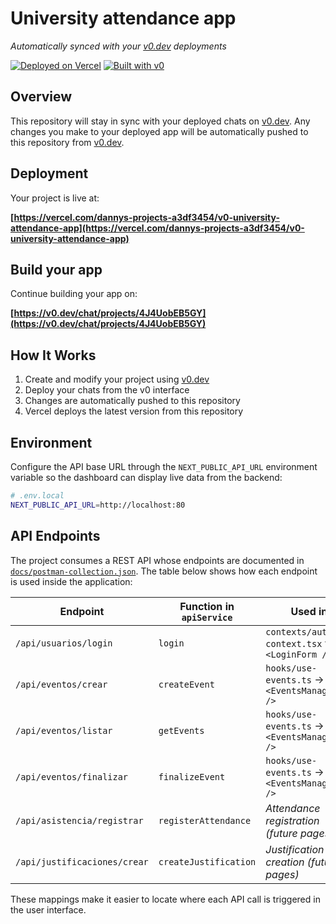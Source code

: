 # University attendance app

*Automatically synced with your [v0.dev](https://v0.dev) deployments*

[![Deployed on Vercel](https://img.shields.io/badge/Deployed%20on-Vercel-black?style=for-the-badge&logo=vercel)](https://vercel.com/dannys-projects-a3df3454/v0-university-attendance-app)
[![Built with v0](https://img.shields.io/badge/Built%20with-v0.dev-black?style=for-the-badge)](https://v0.dev/chat/projects/4J4UobEB5GY)

## Overview

This repository will stay in sync with your deployed chats on [v0.dev](https://v0.dev).
Any changes you make to your deployed app will be automatically pushed to this repository from [v0.dev](https://v0.dev).

## Deployment

Your project is live at:

**[https://vercel.com/dannys-projects-a3df3454/v0-university-attendance-app](https://vercel.com/dannys-projects-a3df3454/v0-university-attendance-app)**

## Build your app

Continue building your app on:

**[https://v0.dev/chat/projects/4J4UobEB5GY](https://v0.dev/chat/projects/4J4UobEB5GY)**

## How It Works

1. Create and modify your project using [v0.dev](https://v0.dev)
2. Deploy your chats from the v0 interface
3. Changes are automatically pushed to this repository
4. Vercel deploys the latest version from this repository

## Environment

Configure the API base URL through the `NEXT_PUBLIC_API_URL` environment
variable so the dashboard can display live data from the backend:

```bash
# .env.local
NEXT_PUBLIC_API_URL=http://localhost:80
```

## API Endpoints

The project consumes a REST API whose endpoints are documented in
[`docs/postman-collection.json`](docs/postman-collection.json). The table
below shows how each endpoint is used inside the application:

| Endpoint | Function in `apiService` | Used in |
| --- | --- | --- |
| `/api/usuarios/login` | `login` | `contexts/auth-context.tsx` via `<LoginForm />` |
| `/api/eventos/crear` | `createEvent` | `hooks/use-events.ts` → `<EventsManagement />` |
| `/api/eventos/listar` | `getEvents` | `hooks/use-events.ts` → `<EventsManagement />` |
| `/api/eventos/finalizar` | `finalizeEvent` | `hooks/use-events.ts` → `<EventsManagement />` |
| `/api/asistencia/registrar` | `registerAttendance` | _Attendance registration (future pages)_ |
| `/api/justificaciones/crear` | `createJustification` | _Justification creation (future pages)_ |

These mappings make it easier to locate where each API call is triggered in
the user interface.
